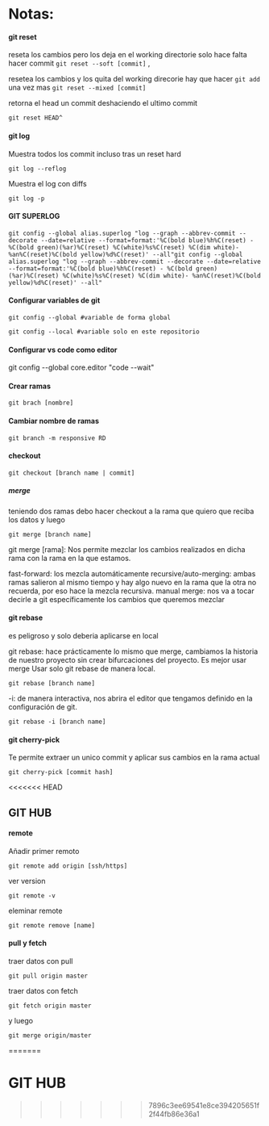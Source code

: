 # Notas:

#### git reset
reseta los cambios pero los deja en el working directorie solo hace falta hacer commit 
```git reset --soft [commit]``` , 

resetea los cambios y los quita del working direcorie hay que hacer ```git add``` una vez mas
```git reset --mixed [commit] ```  

retorna el head un commit deshaciendo el ultimo commit 
```
git reset HEAD^
```

#### git log
Muestra todos los commit incluso tras un reset hard
```
git log --reflog
```

Muestra el log con diffs
```
git log -p
```
#### GIT SUPERLOG
```
git config --global alias.superlog "log --graph --abbrev-commit --decorate --date=relative --format=format:'%C(bold blue)%h%C(reset) - %C(bold green)(%ar)%C(reset) %C(white)%s%C(reset) %C(dim white)- %an%C(reset)%C(bold yellow)%d%C(reset)' --all"git config --global alias.superlog "log --graph --abbrev-commit --decorate --date=relative --format=format:'%C(bold blue)%h%C(reset) - %C(bold green)(%ar)%C(reset) %C(white)%s%C(reset) %C(dim white)- %an%C(reset)%C(bold yellow)%d%C(reset)' --all"
```

#### Configurar variables de git 
```
git config --global #variable de forma global

git config --local #variable solo en este repositorio
```

#### Configurar vs code como editor
git config --global core.editor "code --wait"

#### Crear ramas
```
git brach [nombre]
```

#### Cambiar nombre de ramas
```
git branch -m responsive RD

```

#### checkout

```
git checkout [branch name | commit]
```

##### merge

teniendo dos ramas debo hacer checkout a la rama que quiero que reciba los datos 
y luego
```
git merge [branch name]
```

git merge [rama]: Nos permite mezclar los cambios realizados en dicha rama con la rama en la que estamos.

fast-forward: los mezcla automáticamente
recursive/auto-merging: ambas ramas salieron al mismo tiempo y hay algo nuevo en la rama que la otra no recuerda, por eso hace la mezcla recursiva.
manual merge: nos va a tocar decirle a git específicamente los cambios que queremos mezclar

#### git rebase
es peligroso y solo deberia aplicarse en local

git rebase: hace prácticamente lo mismo que merge, cambiamos la historia de nuestro proyecto sin crear bifurcaciones del proyecto. Es mejor usar merge
Usar solo git rebase de manera local.
```
git rebase [branch name]
```

-i: de manera interactiva, nos abrira el editor que tengamos definido en la configuración de git.
```
git rebase -i [branch name]
```


#### git cherry-pick

Te permite extraer un unico commit y aplicar sus cambios en la rama actual
```
git cherry-pick [commit hash]
```

<<<<<<< HEAD
## GIT HUB

#### remote 

Añadir primer remoto
```
git remote add origin [ssh/https]
```
ver version 
```
git remote -v
```
eleminar remote
```
git remote remove [name]
```

#### pull y fetch 

traer datos con pull 
```
git pull origin master
```

traer datos con fetch 
```
git fetch origin master 
```
y luego 
```
git merge origin/master
```

=======
# GIT HUB
>>>>>>> 7896c3ee69541e8ce394205651f2f44fb86e36a1
